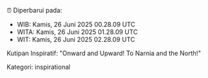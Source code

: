 ⏰ Diperbarui pada:
- WIB: Kamis, 26 Juni 2025 00.28.09 UTC
- WITA: Kamis, 26 Juni 2025 01.28.09 UTC
- WIT: Kamis, 26 Juni 2025 02.28.09 UTC

Kutipan Inspiratif:
"Onward and Upward!  To Narnia and the North!"


Kategori: inspirational

